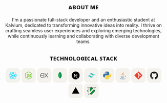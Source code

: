 <div align="center">
  
## ᴀʙᴏᴜᴛ ᴍᴇ
I'm a passionate full-stack developer and an enthusiastic student at Kalvium, dedicated to transforming innovative ideas into reality. I thrive on crafting seamless user experiences and exploring emerging technologies, while continuously learning and collaborating with diverse development teams.

## ᴛᴇᴄʜɴᴏʟᴏɢɪᴄᴀʟ ꜱᴛᴀᴄᴋ
<p>
  <img alt="React" src="https://github.com/reacharman/skill-icons/blob/main/icons/React-Light.svg" width="45" height="45"/>
  <img alt="NodeJS" src="https://github.com/reacharman/skill-icons/blob/main/icons/NodeJS-Light.svg" width="45" height="45"/>
  <img alt="ExpressJS" src="https://github.com/reacharman/skill-icons/blob/main/icons/ExpressJS-Light.svg" width="45" height="45"/>
  <img alt="MongoDB" src="https://github.com/reacharman/skill-icons/blob/main/icons/MongoDB.svg" width="45" height="45"/>
  <img alt="NextJS" src="https://github.com/reacharman/skill-icons/blob/main/icons/NextJS-Light.svg" width="45" height="45"/>
  <img alt="TailwindCSS" src="https://github.com/reacharman/skill-icons/blob/main/icons/TailwindCSS-Light.svg" width="45" height="45"/>
  <img alt="Python" src="https://github.com/reacharman/skill-icons/blob/main/icons/Python-Light.svg" width="45" height="45"/>
  <img alt="Java" src="https://github.com/reacharman/skill-icons/blob/main/icons/Java-Light.svg" width="45" height="45"/>
  <img alt="Git" src="https://github.com/reacharman/skill-icons/blob/main/icons/Git.svg" width="45" height="45"/>
  <img alt="GitHub" src="https://github.com/reacharman/skill-icons/blob/main/icons/Github-Light.svg" width="45" height="45"/>
  <img alt="Vercel" src="https://github.com/reacharman/skill-icons/blob/main/icons/Vercel-Light.svg" width="45" height="45"/>
  <img alt="Vim" src="https://github.com/reacharman/skill-icons/blob/main/icons/VIM-Light.svg" width="45" height="45"/>
</p>

</div>
